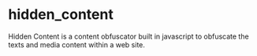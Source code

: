 # hidden_content
Hidden Content is a content obfuscator built in javascript to obfuscate the texts and media content within a web site.
